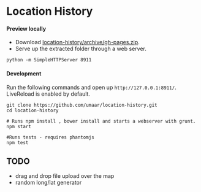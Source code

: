 # Location History

#### Preview locally
* Download [location-history/archive/gh-pages.zip](https://github.com/umaar/location-history/archive/gh-pages.zip).
* Serve up the extracted folder through a web server.
````
python -m SimpleHTTPServer 8911
````

#### Development
Run the following commands and open up `http://127.0.0.1:8911/`. LiveReload is enabled by default.
````
git clone https://github.com/umaar/location-history.git
cd location-history

# Runs npm install , bower install and starts a webserver with grunt.
npm start

#Runs tests - requires phantomjs
npm test
````

## TODO
* drag and drop file upload over the map
* random long/lat generator
